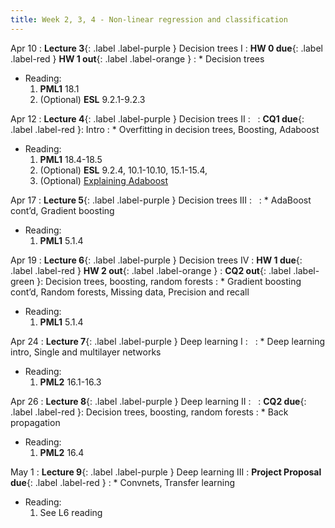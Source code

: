 ```yaml
---
title: Week 2, 3, 4 - Non-linear regression and classification
---
```


Apr 10
: **Lecture 3**{: .label .label-purple } Decision trees I 
  : **HW 0 due**{: .label .label-red }  **HW 1 out**{: .label .label-orange }
: * Decision trees
  * Reading: 
      1. **PML1** 18.1
      1. (Optional) **ESL** 9.2.1-9.2.3

Apr 12
: **Lecture 4**{: .label .label-purple } Decision trees II 
  : &nbsp;
: **CQ1 due**{: .label .label-red }: Intro
: * Overfitting in decision trees, Boosting, Adaboost
  * Reading:
      1. **PML1** 18.4-18.5
      1. (Optional) **ESL** 9.2.4, 10.1-10.10, 15.1-15.4, 
      1. (Optional) [Explaining Adaboost](http://rob.schapire.net/papers/explaining-adaboost.pdf)

Apr 17
: **Lecture 5**{: .label .label-purple } Decision trees III
  : &nbsp;
: * AdaBoost cont’d, Gradient boosting
  * Reading: 
      1. **PML1** 5.1.4

Apr 19
: **Lecture 6**{: .label .label-purple } Decision trees IV
  : **HW 1 due**{: .label .label-red }  **HW 2 out**{: .label .label-orange }
: **CQ2 out**{: .label .label-green }: Decision trees, boosting, random forests
: *  Gradient boosting cont’d, Random forests, Missing data, Precision and recall
  * Reading:
      1. **PML1** 5.1.4

Apr 24
: **Lecture 7**{: .label .label-purple } Deep learning I
  : &nbsp;
: * Deep learning intro, Single and multilayer networks
  * Reading: 
      1. **PML2** 16.1-16.3

Apr 26
: **Lecture 8**{: .label .label-purple } Deep learning II
  : &nbsp;
: **CQ2 due**{: .label .label-red }: Decision trees, boosting, random forests
: * Back propagation
  * Reading:
      1. **PML2** 16.4

May 1
: **Lecture 9**{: .label .label-purple } Deep learning III
  : **Project Proposal due**{: .label .label-red } 
: * Convnets, Transfer learning
  * Reading: 
      1. See L6 reading

